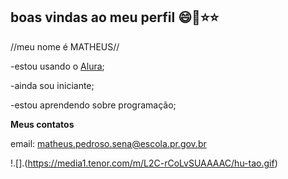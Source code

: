 ## **boas vindas ao meu perfil** 😄💙⭐⭐

//meu nome é MATHEUS//

-estou usando o [Alura](https://www.alura.com.br);

-ainda sou iniciante;

-estou aprendendo sobre programação;

**Meus contatos**

email: matheus.pedroso.sena@escola.pr.gov.br

!.[].(https://media1.tenor.com/m/L2C-rCoLvSUAAAAC/hu-tao.gif)
